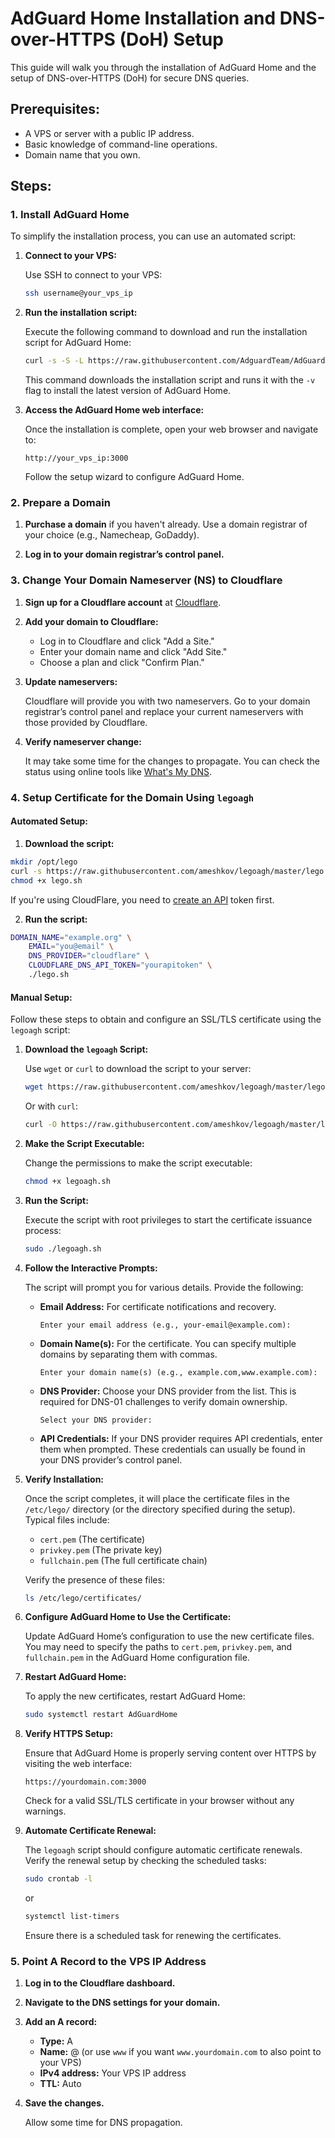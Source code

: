 # AdGuard Home Installation and DNS-over-HTTPS (DoH) Setup

This guide will walk you through the installation of AdGuard Home and the setup of DNS-over-HTTPS (DoH) for secure DNS queries.

## Prerequisites:

- A VPS or server with a public IP address.
- Basic knowledge of command-line operations.
- Domain name that you own.

## Steps:

### 1. Install AdGuard Home

To simplify the installation process, you can use an automated script:

1. **Connect to your VPS:**

   Use SSH to connect to your VPS:
   ```bash
   ssh username@your_vps_ip
   ```

2. **Run the installation script:**

   Execute the following command to download and run the installation script for AdGuard Home:
   ```bash
   curl -s -S -L https://raw.githubusercontent.com/AdguardTeam/AdGuardHome/master/scripts/install.sh | sh -s -- -v
   ```

   This command downloads the installation script and runs it with the `-v` flag to install the latest version of AdGuard Home.

3. **Access the AdGuard Home web interface:**

   Once the installation is complete, open your web browser and navigate to:
   ```
   http://your_vps_ip:3000
   ```

   Follow the setup wizard to configure AdGuard Home.

### 2. Prepare a Domain

1. **Purchase a domain** if you haven't already. Use a domain registrar of your choice (e.g., Namecheap, GoDaddy).

2. **Log in to your domain registrar’s control panel.**

### 3. Change Your Domain Nameserver (NS) to Cloudflare

1. **Sign up for a Cloudflare account** at [Cloudflare](https://www.cloudflare.com/).

2. **Add your domain to Cloudflare:**

   - Log in to Cloudflare and click "Add a Site."
   - Enter your domain name and click "Add Site."
   - Choose a plan and click "Confirm Plan."

3. **Update nameservers:**

   Cloudflare will provide you with two nameservers. Go to your domain registrar’s control panel and replace your current nameservers with those provided by Cloudflare.

4. **Verify nameserver change:**

   It may take some time for the changes to propagate. You can check the status using online tools like [What's My DNS](https://www.whatsmydns.net/).

### 4. Setup Certificate for the Domain Using `legoagh`

#### Automated Setup:
1. **Download the script:**

```bash
mkdir /opt/lego
curl -s https://raw.githubusercontent.com/ameshkov/legoagh/master/lego.sh --output lego.sh
chmod +x lego.sh
```

If you're using CloudFlare, you need to [create an API](https://dash.cloudflare.com/profile/api-tokens) token first.

2. **Run the script:**

```bash
DOMAIN_NAME="example.org" \
    EMAIL="you@email" \
    DNS_PROVIDER="cloudflare" \
    CLOUDFLARE_DNS_API_TOKEN="yourapitoken" \
    ./lego.sh
```

#### Manual Setup:
Follow these steps to obtain and configure an SSL/TLS certificate using the `legoagh` script:

1. **Download the `legoagh` Script:**

   Use `wget` or `curl` to download the script to your server:
   ```bash
   wget https://raw.githubusercontent.com/ameshkov/legoagh/master/legoagh.sh
   ```
   Or with `curl`:
   ```bash
   curl -O https://raw.githubusercontent.com/ameshkov/legoagh/master/legoagh.sh
   ```

2. **Make the Script Executable:**

   Change the permissions to make the script executable:
   ```bash
   chmod +x legoagh.sh
   ```

3. **Run the Script:**

   Execute the script with root privileges to start the certificate issuance process:
   ```bash
   sudo ./legoagh.sh
   ```

4. **Follow the Interactive Prompts:**

   The script will prompt you for various details. Provide the following:

   - **Email Address:** For certificate notifications and recovery.
     ```plaintext
     Enter your email address (e.g., your-email@example.com):
     ```

   - **Domain Name(s):** For the certificate. You can specify multiple domains by separating them with commas.
     ```plaintext
     Enter your domain name(s) (e.g., example.com,www.example.com):
     ```

   - **DNS Provider:** Choose your DNS provider from the list. This is required for DNS-01 challenges to verify domain ownership.
     ```plaintext
     Select your DNS provider:
     ```

   - **API Credentials:** If your DNS provider requires API credentials, enter them when prompted. These credentials can usually be found in your DNS provider’s control panel.

5. **Verify Installation:**

   Once the script completes, it will place the certificate files in the `/etc/lego/` directory (or the directory specified during the setup). Typical files include:
   - `cert.pem` (The certificate)
   - `privkey.pem` (The private key)
   - `fullchain.pem` (The full certificate chain)

   Verify the presence of these files:
   ```bash
   ls /etc/lego/certificates/
   ```

6. **Configure AdGuard Home to Use the Certificate:**

   Update AdGuard Home’s configuration to use the new certificate files. You may need to specify the paths to `cert.pem`, `privkey.pem`, and `fullchain.pem` in the AdGuard Home configuration file.

7. **Restart AdGuard Home:**

   To apply the new certificates, restart AdGuard Home:
   ```bash
   sudo systemctl restart AdGuardHome
   ```

8. **Verify HTTPS Setup:**

   Ensure that AdGuard Home is properly serving content over HTTPS by visiting the web interface:
   ```
   https://yourdomain.com:3000
   ```

   Check for a valid SSL/TLS certificate in your browser without any warnings.

9. **Automate Certificate Renewal:**

   The `legoagh` script should configure automatic certificate renewals. Verify the renewal setup by checking the scheduled tasks:
   ```bash
   sudo crontab -l
   ```
   or
   ```bash
   systemctl list-timers
   ```

   Ensure there is a scheduled task for renewing the certificates.

### 5. Point A Record to the VPS IP Address

1. **Log in to the Cloudflare dashboard.**

2. **Navigate to the DNS settings for your domain.**

3. **Add an A record:**

   - **Type:** A
   - **Name:** @ (or use `www` if you want `www.yourdomain.com` to also point to your VPS)
   - **IPv4 address:** Your VPS IP address
   - **TTL:** Auto

4. **Save the changes.**

   Allow some time for DNS propagation.

